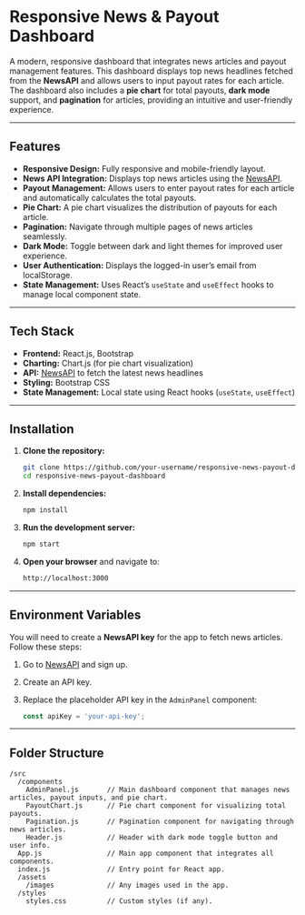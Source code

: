 # Responsive News & Payout Dashboard

A modern, responsive dashboard that integrates news articles and payout management features. This dashboard displays top news headlines fetched from the **NewsAPI** and allows users to input payout rates for each article. The dashboard also includes a **pie chart** for total payouts, **dark mode** support, and **pagination** for articles, providing an intuitive and user-friendly experience.

---

## Features

- **Responsive Design:** Fully responsive and mobile-friendly layout.
- **News API Integration:** Displays top news articles using the [NewsAPI](https://newsapi.org/).
- **Payout Management:** Allows users to enter payout rates for each article and automatically calculates the total payouts.
- **Pie Chart:** A pie chart visualizes the distribution of payouts for each article.
- **Pagination:** Navigate through multiple pages of news articles seamlessly.
- **Dark Mode:** Toggle between dark and light themes for improved user experience.
- **User Authentication:** Displays the logged-in user’s email from localStorage.
- **State Management:** Uses React’s `useState` and `useEffect` hooks to manage local component state.

---

## Tech Stack

- **Frontend:** React.js, Bootstrap
- **Charting:** Chart.js (for pie chart visualization)
- **API:** [NewsAPI](https://newsapi.org/) to fetch the latest news headlines
- **Styling:** Bootstrap CSS
- **State Management:** Local state using React hooks (`useState`, `useEffect`)

---

## Installation

1. **Clone the repository:**

    ```bash
    git clone https://github.com/your-username/responsive-news-payout-dashboard.git
    cd responsive-news-payout-dashboard
    ```

2. **Install dependencies:**

    ```bash
    npm install
    ```

3. **Run the development server:**

    ```bash
    npm start
    ```

4. **Open your browser** and navigate to:

    ```bash
    http://localhost:3000
    ```

---

## Environment Variables

You will need to create a **NewsAPI key** for the app to fetch news articles. Follow these steps:

1. Go to [NewsAPI](https://newsapi.org/) and sign up.
2. Create an API key.
3. Replace the placeholder API key in the `AdminPanel` component:

    ```javascript
    const apiKey = 'your-api-key';
    ```

---

## Folder Structure

```plaintext
/src
  /components
    AdminPanel.js       // Main dashboard component that manages news articles, payout inputs, and pie chart.
    PayoutChart.js      // Pie chart component for visualizing total payouts.
    Pagination.js       // Pagination component for navigating through news articles.
    Header.js           // Header with dark mode toggle button and user info.
  App.js                // Main app component that integrates all components.
  index.js              // Entry point for React app.
  /assets
    /images             // Any images used in the app.
  /styles
    styles.css          // Custom styles (if any).
